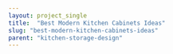 ```yaml
---
layout: project_single
title:  "Best Modern Kitchen Cabinets Ideas"
slug: "best-modern-kitchen-cabinets-ideas"
parent: "kitchen-storage-design"
---
```

 